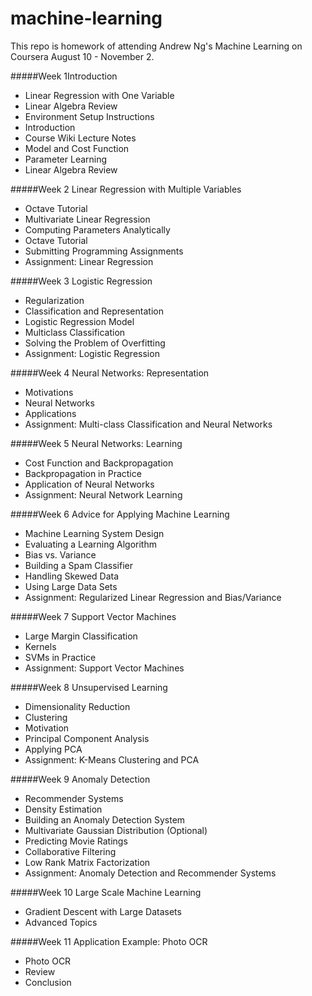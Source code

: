 # machine-learning
This repo is homework of attending Andrew Ng's Machine Learning on Coursera August 10 - November 2.

#####Week 1Introduction
* Linear Regression with One Variable
* Linear Algebra Review
* Environment Setup Instructions
* Introduction
* Course Wiki Lecture Notes
* Model and Cost Function
* Parameter Learning
* Linear Algebra Review

#####Week 2 Linear Regression with Multiple Variables
* Octave Tutorial
* Multivariate Linear Regression
* Computing Parameters Analytically
* Octave Tutorial
* Submitting Programming Assignments
* Assignment: Linear Regression

#####Week 3 Logistic Regression
* Regularization
* Classification and Representation
* Logistic Regression Model
* Multiclass Classification
* Solving the Problem of Overfitting
* Assignment: Logistic Regression

#####Week 4 Neural Networks: Representation
* Motivations
* Neural Networks
* Applications
* Assignment: Multi-class Classification and Neural Networks

#####Week 5 Neural Networks: Learning
* Cost Function and Backpropagation
* Backpropagation in Practice
* Application of Neural Networks
* Assignment: Neural Network Learning

#####Week 6 Advice for Applying Machine Learning
* Machine Learning System Design
* Evaluating a Learning Algorithm
* Bias vs. Variance
* Building a Spam Classifier
* Handling Skewed Data
* Using Large Data Sets
* Assignment: Regularized Linear Regression and Bias/Variance

#####Week 7 Support Vector Machines
* Large Margin Classification
* Kernels
* SVMs in Practice
* Assignment: Support Vector Machines

#####Week 8 Unsupervised Learning
* Dimensionality Reduction
* Clustering
* Motivation
* Principal Component Analysis
* Applying PCA
* Assignment: K-Means Clustering and PCA

#####Week 9 Anomaly Detection
* Recommender Systems
* Density Estimation
* Building an Anomaly Detection System
* Multivariate Gaussian Distribution (Optional)
* Predicting Movie Ratings
* Collaborative Filtering
* Low Rank Matrix Factorization
* Assignment: Anomaly Detection and Recommender Systems

#####Week 10 Large Scale Machine Learning
* Gradient Descent with Large Datasets
* Advanced Topics

#####Week 11 Application Example: Photo OCR
* Photo OCR
* Review
* Conclusion

